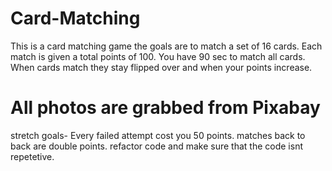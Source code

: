 # Card-Matching
This is a card matching game the goals are to match a set of 16 cards. Each match is given a total  points of 100. You have 90 sec to match all cards. When cards match they stay flipped over and when your points increase. 

# All photos are grabbed from Pixabay


stretch goals- Every failed attempt cost you 50 points. matches back to back are double points. refactor code and make sure that the code isnt repetetive. 
